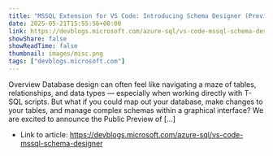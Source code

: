 ```yaml
---
title: "MSSQL Extension for VS Code: Introducing Schema Designer (Preview)"
date: 2025-05-21T15:55:56+00:00
link: https://devblogs.microsoft.com/azure-sql/vs-code-mssql-schema-designer
showShare: false
showReadTime: false
thumbnail: images/misc.png
tags: ["devblogs.microsoft.com"]
---
```

Overview Database design can often feel like navigating a maze of tables, relationships, and data types — especially when working directly with T-SQL scripts. But what if you could map out your database, make changes to your tables, and manage complex schemas within a graphical interface? We are excited to announce the Public Preview of […]

- Link to article: https://devblogs.microsoft.com/azure-sql/vs-code-mssql-schema-designer